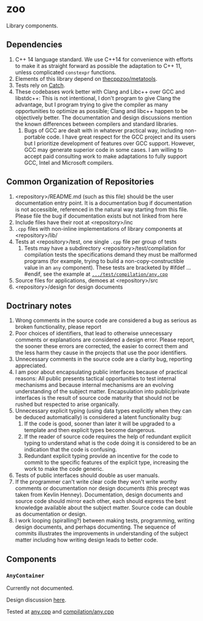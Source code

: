# zoo

Library components.

## Dependencies

1. C++ 14 language standard.  We use C++14 for convenience with efforts to make it as straight forward as possible the adaptation to C++ 11, unless complicated `constexpr` functions.
1. Elements of this library depend on [thecppzoo/metatools](https://github.com/thecppzoo/metatools).
2. Tests rely on [Catch](https://github.com/philsquared/Catch).
3. These codebases work better with Clang and Libc++ over GCC and libstdc++:  This is not intentional, I don't program to give Clang the advantage, but I program trying to give the compiler as many opportunities to optimize as possible; Clang and libc++ happen to be objectively better.  The documentation and design discussions mention the known differences between compilers and standard libraries.
    1. Bugs of GCC are dealt with in whatever practical way, including non-portable code.  I have great respect for the GCC project and its users but I prioritize development of features over GCC support. However, GCC may generate superior code in some cases.  I am willing to accept paid consulting work to make adaptations to fully support GCC, Intel and Microsoft compilers.

## Common Organization of Repositories

1. \<repository>/README.md (such as this file) should be the user documentation entry point.  It is a documentation bug if documentation is not accessible, referenced in the natural way starting from this file.  Please file the bug if documentation exists but not linked from here
1. Include files have their root at \<repository>/inc
2. `.cpp` files with non-inline implementations of library components at \<repository>/lib/<component>
3. Tests at \<repository>/test, one single `.cpp` file per group of tests
    1. Tests may have a subdirectory \<repository>/test/compilation for compilation tests the specifications demand they must be malformed programs (for example, trying to build a non-copy-constructible value in an `any` component).  These tests are bracketed by #ifdef <name of test> ... #endif, see the example at [`.../test/compilation/any.cpp`](https://github.com/thecppzoo/zoo/blob/63c74903abc61ce78d71c5ece843fbcd867d4a68/test/compilation/any.cpp#L13)
4. Source files for applications, demoes at \<repository>/src
5. \<repository>/design for design documents

## Doctrinary notes

1. Wrong comments in the source code are considered a bug as serious as broken functionality, please report
2. Poor choices of identifiers, that lead to otherwise unnecessary comments or explanations are considered a design error.  Please report, the sooner these errors are corrected, the easier to correct them and the less harm they cause in the projects that use the poor identifiers.
3. Unnecessary comments in the source code are a clarity bug, reporting appreciated.
4. I am poor about encapsulating public interfaces because of practical reasons:  All public presents tactical opportunities to test internal mechanisms and because internal mechanisms are an evolving understanding of the subject matter.  Encapsulation into public/private interfaces is the result of source code maturity that should not be rushed but respected to arise organically.
5. Unnecessary explicit typing (using data types explicitly when they can be deduced automatically) is considered a latent functionality bug:
    1. If the code is good, sooner than later it will be upgraded to a template and then explicit types become dangerous.
    2. If the reader of source code requires the help of redundant explicit typing to understand what is the code doing it is considered to be an indication that the code is confusing.
    3. Redundant explicit typing provide an incentive for the code to commit to the specific features of the explicit type, increasing the work to make the code generic.
6. Tests of public interfaces should double as user manuals.
7. If the programmer can't write clear code they won't write worthy comments or documentation nor design documents (this precept was taken from Kevlin Henney).  Documentation, design documents and source code should mirror each other, each should express the best knowledge available about the subject matter.  Source code can double as documentation or design.
8. I work looping (spiralling?) between making tests, programming, writing design documents, and perhaps documenting.  The sequence of commits illustrates the improvements in understanding of the subject matter including how writing design leads to better code.

## Components

### `AnyContainer`

Currently not documented.

Design discussion [here](https://github.com/thecppzoo/zoo/blob/master/design/AnyContainer.md).

Tested at [any.cpp](https://github.com/thecppzoo/zoo/blob/master/test/any.cpp) and [compilation/any.cpp](https://github.com/thecppzoo/zoo/blob/master/test/compilation/any.cpp)
